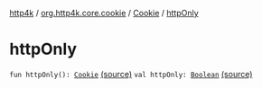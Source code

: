 [http4k](../../index.md) / [org.http4k.core.cookie](../index.md) / [Cookie](index.md) / [httpOnly](./http-only.md)

# httpOnly

`fun httpOnly(): `[`Cookie`](index.md) [(source)](https://github.com/http4k/http4k/blob/master/http4k-core/src/main/kotlin/org/http4k/core/cookie/Cookie.kt#L25)
`val httpOnly: `[`Boolean`](https://kotlinlang.org/api/latest/jvm/stdlib/kotlin/-boolean/index.html) [(source)](https://github.com/http4k/http4k/blob/master/http4k-core/src/main/kotlin/org/http4k/core/cookie/Cookie.kt#L18)